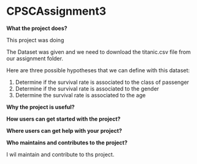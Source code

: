 # CPSCAssignment3

**What the project does?**

This project was doing 

The Dataset was given and we need to download the titanic.csv file from our assignment folder. 

Here are three possible hypotheses that we can define with this dataset:

1. Determine if the survival rate is associated to the class of passenger
2. Determine if the survival rate is associated to the gender
3. Determine the survival rate is associated to the age



**Why the project is useful?**


**How users can get started with the project?**




**Where users can get help with your project?**




**Who maintains and contributes to the project?**

I wil maintain and contribute to ths project.
